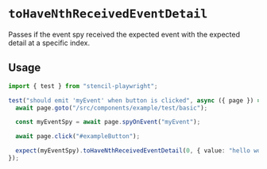 # `toHaveNthReceivedEventDetail`

Passes if the event spy received the expected event with the expected detail at a specific index.

## Usage

```ts
import { test } from "stencil-playwright";

test("should emit 'myEvent' when button is clicked", async ({ page }) => {
  await page.goto("/src/components/example/test/basic");

  const myEventSpy = await page.spyOnEvent("myEvent");

  await page.click("#exampleButton");

  expect(myEventSpy).toHaveNthReceivedEventDetail(0, { value: "hello world" });
});
```
